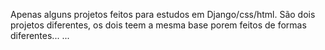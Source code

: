 Apenas alguns projetos feitos para estudos em Django/css/html.
São dois projetos diferentes, os dois teem a mesma base porem feitos de formas diferentes...
...